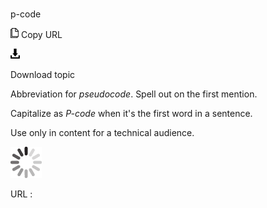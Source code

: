 # 

p-code

![Copy URL](media/p-code/Copy.png)
Copy URL

![Download](media/p-code/Download.png)

Download topic

Abbreviation for *pseudocode*. Spell out on the first mention. 

Capitalize as *P-code* when it's the first word in a sentence. 

Use only in content for a technical audience.

![In progress](media/p-code/activity-large.gif)

URL :
